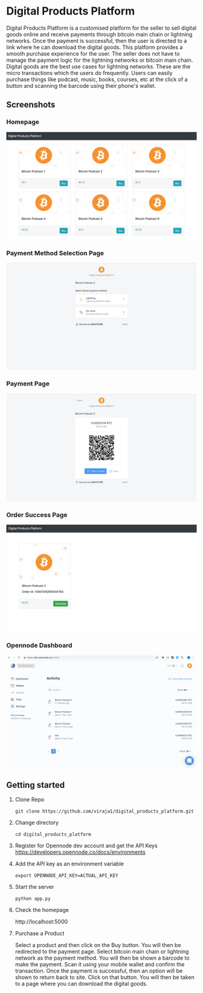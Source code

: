 # Digital Products Platform

Digital Products Platform is a customised platform for the seller to sell 
digital goods online and receive payments through bitcoin main chain or 
lightning networks. Once the payment is successful, then the user is 
directed to a link where he can download the digital goods. 
This platform provides a smooth purchase experience for the user. 
The seller does not have to manage the payment logic for the 
lightning networks or bitcoin main chain. Digital goods are the best use cases 
for lightning networks. These are the micro transactions which the users do 
frequently. Users can easily purchase things like podcast, music, books, 
courses, etc at the click of a button and scanning the barcode using 
their phone's wallet. 


## Screenshots
### Homepage
![](screenshots/digital_products_platform_home.jpg)

### Payment Method Selection Page
![](screenshots/opennode_payment_method_select_page.jpg)

### Payment Page
![](screenshots/opennode_payment_page.jpg)

### Order Success Page
![](screenshots/order_success_page.jpg)

### Opennode Dashboard
![](screenshots/opennode_dashboard.jpg)

## Getting started
1) Clone Repo
   ```
   git clone https://github.com/viraja1/digital_products_platform.git 
   ```  

2) Change directory
   ```
   cd digital_products_platform
   ```
   
3) Register for Opennode dev account and get the API Keys
   https://developers.opennode.co/docs/environments 
   
4) Add the API key as an environment variable
   ```
   export OPENNODE_API_KEY=ACTUAL_API_KEY
   ```
   
5) Start the server
   ```
   python app.py
   ```
   
6) Check the homepage
   
   http://localhost:5000
   
7) Purchase a Product

   Select a product and then click on the Buy button. 
   You will then be redirected to the payment page. 
   Select bitcoin main chain or lightning network as the payment method. 
   You will then be shown a barcode to make the payment. Scan it using your
   mobile wallet and confirm the transaction. Once the payment is successful,
   then an option will be shown to return back to site. Click on that button. 
   You will then be taken to a page where you can download the digital goods.
   
   